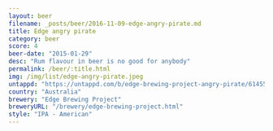```yaml
---
layout: beer
filename: _posts/beer/2016-11-09-edge-angry-pirate.md
title: Edge angry pirate
category: beer
score: 4
beer-date: "2015-01-29"
desc: "Rum flavour in beer is no good for anybody"
permalink: /beer/:title.html
img: /img/list/edge-angry-pirate.jpeg
untappd: "https://untappd.com/b/edge-brewing-project-angry-pirate/614552"
country: "Australia"
brewery: "Edge Brewing Project"
breweryURL: "/brewery/edge-brewing-project.html"
style: "IPA - American"
---
```


